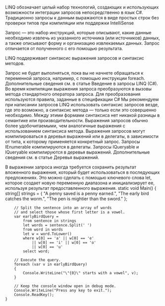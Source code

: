 LINQ обозначает целый набор технологий, создающих и использующих возможности интеграции запросов непосредственно в язык C#. Традиционно запросы к данным выражаются в виде простых строк без проверки типов при компиляции или поддержки IntelliSense

Запрос — это набор инструкций, которые описывают, какие данные необходимо извлечь из указанного источника (или источников) данных, а также описывают форму и организацию извлекаемых данных. Запрос отличается от полученного с его помощью результата.

LINQ поддерживает синтаксис выражения запросов и синтаксис методов.

Запрос не будет выполняться, пока вы не начнете обращаться к переменной запроса, например, с помощью инструкции foreach. Дополнительные сведения см. в статье Введение в запросы LINQ (C#).
Во время компиляции выражения запроса преобразуются в вызовы метода стандартного оператора запроса. Для преобразования используются правила, заданные в спецификации C#
Мы рекомендуем при написании запросов LINQ использовать синтаксис запросов везде, где это возможно, а синтаксис метода — только если это совершенно необходимо. Между этими формами синтаксиса нет никакой разницы в семантике или производительности. Выражения запросов обычно более удобочитаемыми, чем аналогичные выражения с использованием синтаксиса метода.
Выражения запросов могут компилироваться в деревья выражений или в делегаты, в зависимости от типа, к которому применяется конкретный запрос. Запросы IEnumerable<T> компилируются в делегаты. Запросы IQueryable и IQueryable<T> компилируются в деревья выражений. Дополнительные сведения см. в статье Деревья выражений.


В выражении запроса иногда требуется сохранить результат вложенного выражения, который будет использоваться в последующих предложениях. Это можно сделать с помощью ключевого слова let, которое создает новую переменную диапазона и инициализирует ее, используя результат предоставленного выражения.
static void Main()
    {
        string[] strings =
        {
            "A penny saved is a penny earned.",
            "The early bird catches the worm.",
            "The pen is mightier than the sword."
        };

        // Split the sentence into an array of words
        // and select those whose first letter is a vowel.
        var earlyBirdQuery =
            from sentence in strings
            let words = sentence.Split(' ')
            from word in words
            let w = word.ToLower()
            where w[0] == 'a' || w[0] == 'e'
                || w[0] == 'i' || w[0] == 'o'
                || w[0] == 'u'
            select word;

        // Execute the query.
        foreach (var v in earlyBirdQuery)
        {
            Console.WriteLine("\"{0}\" starts with a vowel", v);
        }

        // Keep the console window open in debug mode.
        Console.WriteLine("Press any key to exit.");
        Console.ReadKey();
    }